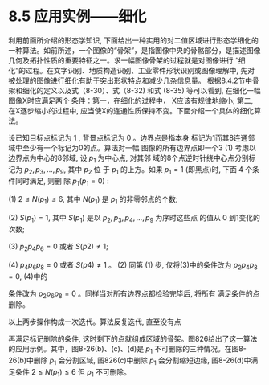# 8.5 应用实例―—细化

利用前面所介绍的形态学知识, 下面给出一种实用的对二值区域进行形态学细化的一种算法。如前所述，一个图像的“骨架”，是指图像中央的骨骼部分，是描述图像几何及拓扑性质的重要特征之一。求一幅图像骨架的过程就是对图像进行 “细化”的过程。在文字识别、地质构造识别、工业零件形状识别或图像理解中, 先对被处理的图像进行细化有助于突出形状特点和减少几杂信息量。 根据8.4.2节中骨架和细化的定义以及式（8-30）、式（8-32) 和式 (8-35) 等可以看到, 在细化一幅图像X时应满足两个 条件：第一，在细化的过程中， X应该有规律地缩小; 第二, 在X逐步缩小的过程中, 应当使X的连通性质保持不变。下面介绍一个具体的细化算法。

设已知目标点标记为 1 , 背景点标记为 0 。边界点是指本身 标记为1而其8连通邻域中至少有一个标记为0的点。算法对一幅 图像的所有边界点即一个3 (1) 考虑以边界点为中心的8邻域, 设 $p_{1}$ 为中心点, 对其邻 域的8个点逆时针绕中心点分别标记为 $p_{2}, p_{3}, \ldots, p_{9}$, 其中 $p_{2}$ 位 于 $p_{1}$ 的上方。如果 $p_{1}=1$ (即黑点)时, 下面 4 个条件同时满足, 则删 除 $p_{1}\left(p_{1}=0\right)$ :

(1) $2 \leq N\left(p_{1}\right) \leq 6$, 其中 $N\left(p_{1}\right)$ 是 $p_{1}$ 的非零邻点的个数;

(2) $S\left(p_{1}\right)=1$, 其中 $S\left(p_{1}\right)$ 是以 $p_{2}, p_{3}, p_{4}, \ldots, p_{9}$ 为序时这些点 的值从 0 到1变化的次数;

(3) $p_{2} p_{4} p_{6}=0$ 或者 $S(p 2) \neq 1$;

(4) $p_{4} p_{6} p_{8}=0$ 或者 $S(p 4) \neq 1$ 。 (2) 同第 (1) 步, 仅将(3)中的条件改为 $p_{2} p_{4} p_{8}=0$, (4)中的

条件改为 $p_{2} p_{6} p_{8}=0$ 。同样当对所有边界点都检验完毕后, 将所有 满足条件的点删除。

以上两步操作构成一次迭代。算法反复迭代, 直至没有点

再满足标记删除的条件, 这时剩下的点就组成区域的骨架。图826给出了这一算法的应用示例。其中，图8-26(b)、(c)、(d)是 $p_{1}$ 不可删除的三种情况。在图8-26(b)中删除 $p_{1}$ 会分割区域, 图826(c)中删除 $p_{1}$ 会分割缩短边缘, 图8-26(d)中满足条件 $2 \leq N\left(p_{1}\right) \leq 6$ 但 $p_{1}$ 不可删除。